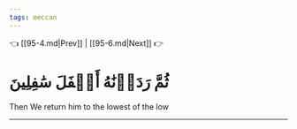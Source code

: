 ```yaml
---
tags: meccan
---
```


👈 [[95-4.md|Prev]] | [[95-6.md|Next]] 👉

# ثُمَّ رَدَدۡنَٰهُ أَسۡفَلَ سَٰفِلِينَ

Then We return him to the lowest of the low

---

